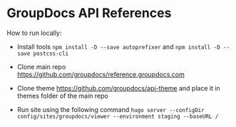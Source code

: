 # GroupDocs API References

How to run locally:

* Install tools `npm install -D --save autoprefixer` and `npm install -D --save postcss-cli`

* Clone main repo <https://github.com/groupdocs/reference.groupdocs.com>

* Clone theme <https://github.com/groupdocs/api-theme> and place it in themes folder of the main repo

* Run site using the following command `hugo server --configDir config/sites/groupdocs/viewer --environment staging --baseURL /`